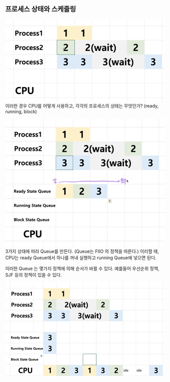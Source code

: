 ## 프로세스 상태와 스케줄링

![프로세스 상태 ](img/16-4.png)
이러한 경우 CPU를 어떻게 사용하고, 각각의 프로세스의 상태는 무엇인가? (ready, running, block) 

![프로세스 상태](img/17-1.png)
3가지 상태에 따라 Queue를 만든다. (Queue는 FIIO 의 정책을 따른다.)
이러할 때, CPU는 ready Queue에서 하나를 꺼내 실행하고 running Queue에 넣으면 된다.

이러한 Queue 는 몇가지 정책에 의해 순서가 바뀔 수 있다.
예를들어 우선순위 정책, SJF 등의 정책이 있을 수 있다.

![프로세스 상태](img/17-2.png)

